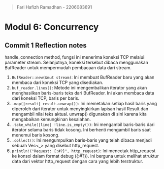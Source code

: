 > Fari Hafizh Ramadhan - 2206083691

# Modul 6: Concurrency

## Commit 1 Reflection notes

handle_connection method, fungsi ini menerima koneksi TCP melalui parameter stream. Selanjutnya, koneksi tersebut dibaca menggunakan BufReader untuk mempermudah pembacaan data dari stream.

1. `BufReader::new(&mut stream)`: Ini membuat BufReader baru yang akan membaca dari koneksi TCP yang disediakan.
2. `buf_reader.lines()`: Metode ini mengembalikan iterator yang akan menghasilkan baris-baris teks dari BufReader. Ini akan membaca data dari koneksi TCP, baris per baris.
3. `.map(|result| result.unwrap())`: Ini memetakan setiap hasil baris yang diperoleh dari iterator untuk menyingkirkan lapisan hasil Result dan mengambil nilai teks aktual. unwrap() digunakan di sini karena kita mengabaikan kemungkinan kesalahan.
4. `.take_while(|line| !line.is_empty())`: Ini mengambil baris-baris dari iterator selama baris tidak kosong. Ini berhenti mengambil baris saat menemui baris kosong.
5. `.collect()`: Ini mengumpulkan baris-baris yang telah dibaca menjadi sebuah Vec<_> yang disebut http_request.
6. `println!("Request: {:#?}", http_request)`: Ini mencetak http_request ke konsol dalam format debug ({:#?}). Ini berguna untuk melihat struktur data dari vektor http_request dengan cara yang lebih terstruktur.
